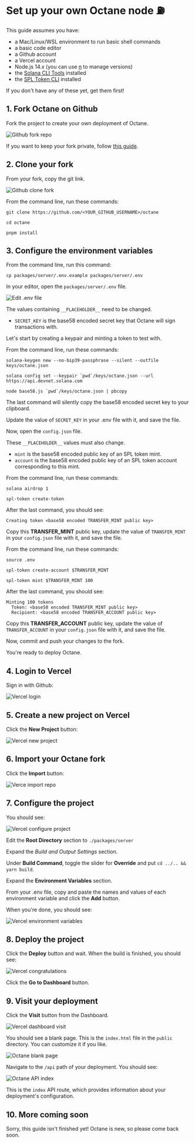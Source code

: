 # Set up your own Octane node ⛽

This guide assumes you have:

- a Mac/Linux/WSL environment to run basic shell commands
- a basic code editor
- a Github account
- a Vercel account
- Node.js 14.x (you can use [n](https://github.com/tj/n) to manage versions)
- the [Solana CLI Tools](https://docs.solana.com/cli/install-solana-cli-tools) installed
- the [SPL Token CLI](https://spl.solana.com/token#command-line-utility) installed

If you don't have any of these yet, get them first!

## 1. Fork Octane on Github

Fork the project to create your own deployment of Octane.

![Github fork repo](setup/1_github_fork_repo.png)

If you want to keep your fork private, follow [this guide](https://gist.github.com/0xjac/85097472043b697ab57ba1b1c7530274).

## 2. Clone your fork

From your fork, copy the git link.

![Github clone fork](setup/2_github_clone_fork.png)

From the command line, run these commands:

```shell
git clone https://github.com/<YOUR_GITHUB_USERNAME>/octane

cd octane

pnpm install
```

## 3. Configure the environment variables

From the command line, run this command:

```shell
cp packages/server/.env.example packages/server/.env
```

In your editor, open the `packages/server/.env` file.

![Edit .env file](setup/3_edit_env_file.png)

The values containing `__PLACEHOLDER__` need to be changed.

- `SECRET_KEY` is the base58 encoded secret key that Octane will sign transactions with.

Let's start by creating a keypair and minting a token to test with.

From the command line, run these commands:
```shell
solana-keygen new --no-bip39-passphrase --silent --outfile keys/octane.json

solana config set --keypair `pwd`/keys/octane.json --url https://api.devnet.solana.com

node base58.js `pwd`/keys/octane.json | pbcopy
```

The last command will silently copy the base58 encoded secret key to your clipboard.

Update the value of `SECRET_KEY` in your .env file with it, and save the file.

Now, open the `config.json` file.

These `__PLACEHOLDER__` values must also change.

- `mint` is the base58 encoded public key of an SPL token mint.
- `account` is the base58 encoded public key of an SPL token account corresponding to this mint.

From the command line, run these commands:
```shell
solana airdrop 1

spl-token create-token
```

After the last command, you should see:
```
Creating token <base58 encoded TRANSFER_MINT public key>
```

Copy this **TRANSFER_MINT** public key, update the value of `TRANSFER_MINT` in your `config.json` file with it, and save the file.

From the command line, run these commands:
```shell
source .env

spl-token create-account $TRANSFER_MINT

spl-token mint $TRANSFER_MINT 100
```

After the last command, you should see:
```
Minting 100 tokens
  Token: <base58 encoded TRANSFER_MINT public key>
  Recipient: <base58 encoded TRANSFER_ACCOUNT public key>
```

Copy this **TRANSFER_ACCOUNT** public key, update the value of `TRANSFER_ACCOUNT` in your `config.json` file with it, and save the file.

Now, commit and push your changes to the fork.

You're ready to deploy Octane.

## 4. Login to Vercel

Sign in with Github:

![Vercel login](setup/3_vercel_login.png)

## 5. Create a new project on Vercel

Click the **New Project** button:

![Vercel new project](setup/4_vercel_new_project.png)

## 6. Import your Octane fork

Click the **Import** button:

![Verce import repo](setup/5_vercel_import_repo.png)

## 7. Configure the project

You should see:

![Vercel configure project](setup/6_vercel_configure_project.png)

Edit the **Root Directory** section to `./packages/server`

Expand the *Build and Output Settings* section.

Under **Build Command**, toggle the slider for **Override** and put `cd ../.. && yarn build`.

Expand the **Environment Variables** section.

From your .env file, copy and paste the names and values of each environment variable and click the **Add** button.

When you're done, you should see:

![Vercel environment variables](setup/7_vercel_environment_variables.png)

## 8. Deploy the project

Click the **Deploy** button and wait. When the build is finished, you should see:

![Vercel congratulations](setup/8_vercel_congratulations.png)

Click the **Go to Dashboard** button.

## 9. Visit your deployment

Click the **Visit** button from the Dashboard.

![Vercel dashboard visit](setup/9_vercel_dashboard_visit.png)

You should see a blank page. This is the `index.html` file in the `public` directory. You can customize it if you like.

![Octane blank page](setup/10_octane_blank_page.png)

Navigate to the `/api` path of your deployment. You should see:

![Octane API index](setup/11_octane_api_index.png)

This is the `index` API route, which provides information about your deployment's configuration.

## 10. More coming soon

Sorry, this guide isn't finished yet! Octane is new, so please come back soon.
